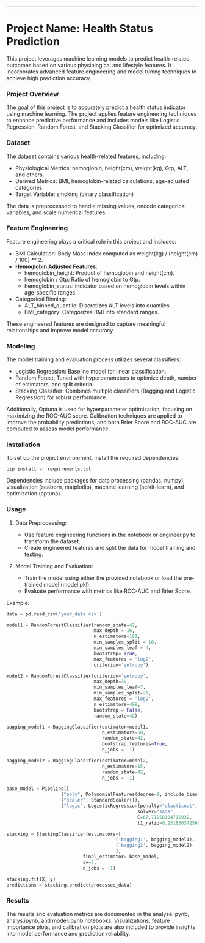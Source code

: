 
---

# Project Name: Health Status Prediction

This project leverages machine learning models to predict health-related outcomes based on various physiological and lifestyle features. It incorporates advanced feature engineering and model tuning techniques to achieve high prediction accuracy.



### Project Overview

The goal of this project is to accurately predict a health status indicator using machine learning. The project applies feature engineering techniques to enhance predictive performance and includes models like Logistic Regression, Random Forest, and Stacking Classifier for optimized accuracy.

### Dataset

The dataset contains various health-related features, including:

- Physiological Metrics: hemoglobin, height(cm), weight(kg), Gtp, ALT, and others.
- Derived Metrics: BMI, hemoglobin-related calculations, age-adjusted categories.
- Target Variable: smoking (binary classification)

The data is preprocessed to handle missing values, encode categorical variables, and scale numerical features.

### Feature Engineering

Feature engineering plays a critical role in this project and includes:

- BMI Calculation: Body Mass Index computed as weight(kg) / (height(cm) / 100) ** 2.
- **Hemoglobin Adjusted Features**:
  - hemoglobin_height: Product of hemoglobin and height(cm).
  - hemoglobin / Gtp: Ratio of hemoglobin to Gtp.
  - hemoglobin_status: Indicator based on hemoglobin levels within age-specific ranges.
- Categorical Binning:
  - ALT_binned_quantile: Discretizes ALT levels into quantiles.
  - BMI_category: Categorizes BMI into standard ranges.

These engineered features are designed to capture meaningful relationships and improve model accuracy.

### Modeling

The model training and evaluation process utilizes several classifiers:

- Logistic Regression: Baseline model for linear classification.
- Random Forest: Tuned with hyperparameters to optimize depth, number of estimators, and split criteria.
- Stacking Classifier: Combines multiple classifiers (Bagging and Logistic Regression) for robust performance.

Additionally, Optuna is used for hyperparameter optimization, focusing on maximizing the ROC-AUC score. Calibration techniques are applied to improve the probability predictions, and both Brier Score and ROC-AUC are computed to assess model performance.

### Installation

To set up the project environment, install the required dependencies:
```
pip install -r requirements.txt
```
Dependencies include packages for data processing (pandas, numpy), visualization (seaborn, matplotlib), machine learning (scikit-learn), and optimization (optuna).

### Usage

1. Data Preprocessing:
   - Use feature engineering functions in the notebook or engineer.py to transform the dataset.
   - Create engineered features and split the data for model training and testing.

2. Model Training and Evaluation:
   - Train the model using either the provided notebook or load the pre-trained model (model.pkl).
   - Evaluate performance with metrics like ROC-AUC and Brier Score.

Example:
```python
data = pd.read_csv('your_data.csv')

model1 = RandomForestClassifier(random_state=42,
                                max_depth = 16,
                                n_estimators=191, 
                                min_samples_split = 10, 
                                min_samples_leaf = 4, 
                                bootstrap= True,  
                                max_features = 'log2', 
                                criterion='entropy')

model2 = RandomForestClassifier(criterion='entropy', 
                                max_depth=30,
                                min_samples_leaf=7,
                                min_samples_split=21,
                                max_features = 'log2',
                                n_estimators=499,
                                bootstrap = False,
                                random_state=42)

bagging_model1 = BaggingClassifier(estimator=model1,
                                   n_estimators=50,
                                   random_state=42,
                                   bootstrap_features=True,
                                   n_jobs = -1)

bagging_model2 = BaggingClassifier(estimator=model2, 
                                   n_estimators=15, 
                                   random_state=42, 
                                   n_jobs = -1)

base_model = Pipeline([
                    ("poly", PolynomialFeatures(degree=2, include_bias=False)),
                    ("scaler", StandardScaler()),
                    ("logic", LogisticRegression(penalty="elasticnet", 
                                                solver="saga", 
                                                C=67.71250104715932, 
                                                l1_ratio=0.2318363725602379))])

stacking = StackingClassifier(estimators=[
                                        ('bagging1', bagging_model1),
                                        ('bagging2', bagging_model2)
                                        ],
                            final_estimator= base_model,
                            cv=5, 
                            n_jobs = -1)

stacking.fit(X, y)
predictions = stacking.predict(processed_data)
```
### Results
The results and evaluation metrics are documented in the analyse.ipynb, analys.ipynb, and model.ipynb notebooks. Visualizations, feature importance plots, and calibration plots are also included to provide insights into model performance and prediction reliability.
